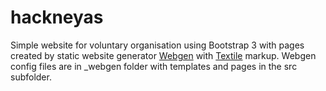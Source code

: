 # hackneyas
Simple website for voluntary organisation using Bootstrap 3 with pages created by static website generator [Webgen](https://webgen.gettalong.org/) with [Textile](http://www.redcloth.org) markup.
Webgen config files are in \_webgen folder with templates and pages in the src subfolder. 
